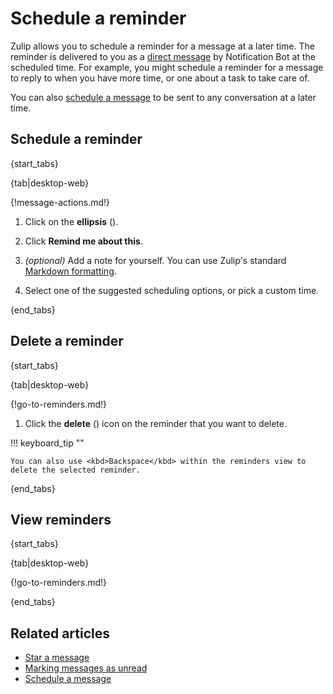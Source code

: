 # Schedule a reminder

Zulip allows you to schedule a reminder for a message at a later time. The
reminder is delivered to you as a [direct message](/help/direct-messages) by
Notification Bot at the scheduled time. For example, you might schedule a
reminder for a message to reply to when you have more time, or one about a task
to take care of.

You can also [schedule a message](/help/schedule-a-message) to be sent to any
conversation at a later time.

## Schedule a reminder

{start_tabs}

{tab|desktop-web}

{!message-actions.md!}

1. Click on the **ellipsis** (<i class="zulip-icon zulip-icon-more-vertical"></i>).

1. Click **Remind me about this**.

1. *(optional)* Add a note for yourself. You can use Zulip's standard [Markdown
formatting](/help/format-your-message-using-markdown).

1. Select one of the suggested scheduling options, or pick a custom time.

{end_tabs}

## Delete a reminder

{start_tabs}

{tab|desktop-web}

{!go-to-reminders.md!}

1. Click the **delete** (<i class="zulip-icon zulip-icon-trash"></i>)
   icon on the reminder that you want to delete.

!!! keyboard_tip ""

    You can also use <kbd>Backspace</kbd> within the reminders view to
    delete the selected reminder.

{end_tabs}

## View reminders

{start_tabs}

{tab|desktop-web}

{!go-to-reminders.md!}

{end_tabs}

## Related articles

* [Star a message](/help/star-a-message)
* [Marking messages as unread](/help/marking-messages-as-unread)
* [Schedule a message](/help/schedule-a-message)
